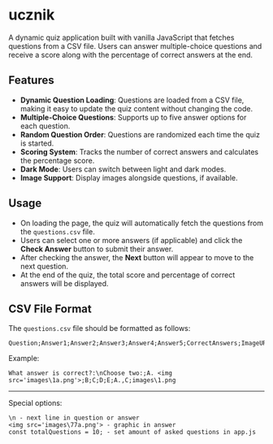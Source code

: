 # ucznik

A dynamic quiz application built with vanilla JavaScript that fetches questions from a CSV file. Users can answer multiple-choice questions and receive a score along with the percentage of correct answers at the end.

## Features

- **Dynamic Question Loading**: Questions are loaded from a CSV file, making it easy to update the quiz content without changing the code.
- **Multiple-Choice Questions**: Supports up to five answer options for each question.
- **Random Question Order**: Questions are randomized each time the quiz is started.
- **Scoring System**: Tracks the number of correct answers and calculates the percentage score.
- **Dark Mode**: Users can switch between light and dark modes.
- **Image Support**: Display images alongside questions, if available.

## Usage

- On loading the page, the quiz will automatically fetch the questions from the `questions.csv` file.
- Users can select one or more answers (if applicable) and click the **Check Answer** button to submit their answer.
- After checking the answer, the **Next** button will appear to move to the next question.
- At the end of the quiz, the total score and percentage of correct answers will be displayed.

## CSV File Format

The `questions.csv` file should be formatted as follows:

```plaintext
Question;Answer1;Answer2;Answer3;Answer4;Answer5;CorrectAnswers;ImageURL
```
Example:
```
What answer is correct?:\nChoose two:;A. <img src='images\1a.png'>;B;C;D;E;A.,C;images\1.png
```

------------
Special options: 
```
\n - next line in question or answer
<img src='images\77a.png'> - graphic in answer
const totalQuestions = 10; - set amount of asked questions in app.js
```

